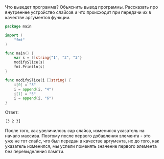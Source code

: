 Что выведет программа? Объяснить вывод программы. Рассказать про внутреннее устройство слайсов и что происходит при передачи их в качестве аргументов функции.

```go
package main

import (
	"fmt"
)

func main() {
	var s = []string{"1", "2", "3"}
	modifySlice(s)
	fmt.Println(s)
}

func modifySlice(i []string) {
	i[0] = "3"
	i = append(i, "4")
	i[1] = "5"
	i = append(i, "6")
}
```

Ответ:

```bash
[3 2 3]
```
После того, как увеличилось cap слайса, изменился указатель на начало массива. Поэтому после первого добавления элемента - это уже не тот слайс, что был передан в качестве аргумента, но до того, как указатель изменился, мы успели поменять значение первого элемента без перевыделения памяти.
